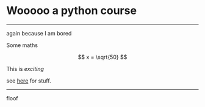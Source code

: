 # Wooooo a python course

---

again because I am bored

Some maths

$$
x = \sqrt{50}
$$

This is _exciting_

see [here](https://github.com/dg-teaching/Intro2Py-Spring2025) for stuff.

---

floof
